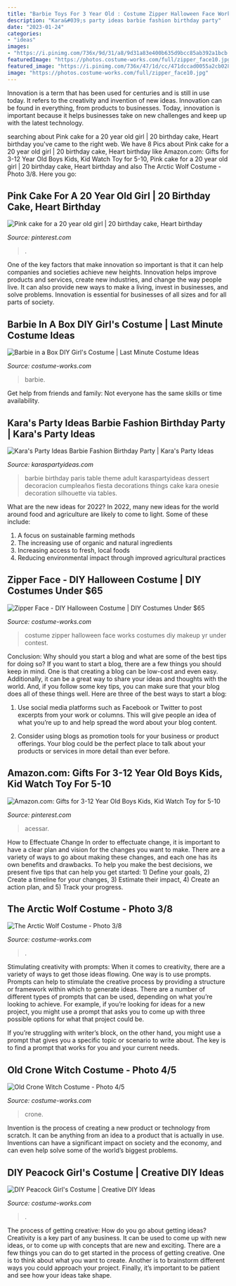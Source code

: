 ```yaml
---
title: "Barbie Toys For 3 Year Old : Costume Zipper Halloween Face Works Costumes Diy Makeup Yr Under Contest"
description: "Kara&#039;s party ideas barbie fashion birthday party"
date: "2023-01-24"
categories:
- "ideas"
images:
- "https://i.pinimg.com/736x/9d/31/a8/9d31a83e400b635d9bcc85ab392a1bcb.jpg"
featuredImage: "https://photos.costume-works.com/full/zipper_face10.jpg"
featured_image: "https://i.pinimg.com/736x/47/1d/cc/471dccad0055a2cb02877897b1c62c46.jpg"
image: "https://photos.costume-works.com/full/zipper_face10.jpg"
---
```



Innovation is a term that has been used for centuries and is still in use today. It refers to the creativity and invention of new ideas. Innovation can be found in everything, from products to businesses. Today, innovation is important because it helps businesses take on new challenges and keep up with the latest technology.

	

		
searching about Pink cake for a 20 year old girl | 20 birthday cake, Heart birthday you've came to the right web. We have 8 Pics about Pink cake for a 20 year old girl | 20 birthday cake, Heart birthday like Amazon.com: Gifts for 3-12 Year Old Boys Kids, Kid Watch Toy for 5-10, Pink cake for a 20 year old girl | 20 birthday cake, Heart birthday and also The Arctic Wolf Costume - Photo 3/8. Here you go:
		
    
## Pink Cake For A 20 Year Old Girl | 20 Birthday Cake, Heart Birthday

<img loading=lazy src="https://i.pinimg.com/736x/47/1d/cc/471dccad0055a2cb02877897b1c62c46.jpg" onerror="this.onerror=null;this.src='https://tse4.mm.bing.net/th?id=OIP.OSm9gDgxwpPtuca0B7PpdwHaJ3&amp;pid=15.1';" alt="Pink cake for a 20 year old girl | 20 birthday cake, Heart birthday">

_Source: pinterest.com_

>. 

	

One of the key factors that make innovation so important is that it can help companies and societies achieve new heights. Innovation helps improve products and services, create new industries, and change the way people live. It can also provide new ways to make a living, invest in businesses, and solve problems. Innovation is essential for businesses of all sizes and for all parts of society.

    
## Barbie In A Box DIY Girl&#039;s Costume | Last Minute Costume Ideas

<img loading=lazy src="https://photos.costume-works.com/full/barbie_in_a_box8.jpg" onerror="this.onerror=null;this.src='https://tse3.mm.bing.net/th?id=OIP.L8o5yQ2r7i5Z7FFsvpUlEgHaKy&amp;pid=15.1';" alt="Barbie in a Box DIY Girl&#039;s Costume | Last Minute Costume Ideas">

_Source: costume-works.com_

>barbie. 

	

Get help from friends and family: Not everyone has the same skills or time availability.

    
## Kara&#039;s Party Ideas Barbie Fashion Birthday Party | Kara&#039;s Party Ideas

<img loading=lazy src="https://karaspartyideas.com/wp-content/uploads/2016/04/Barbie-Fashion-Birthday-Party-via-Karas-Party-Ideas-KarasPartyIdeas.com29.jpg" onerror="this.onerror=null;this.src='https://tse2.mm.bing.net/th?id=OIP.EZKLU_a6eXipbv1idKoVDAHaJ3&amp;pid=15.1';" alt="Kara&#039;s Party Ideas Barbie Fashion Birthday Party | Kara&#039;s Party Ideas">

_Source: karaspartyideas.com_

>barbie birthday paris table theme adult karaspartyideas dessert decoracion cumpleaños fiesta decorations things cake kara onesie decoration silhouette via tables. 

	

What are the new ideas for 2022?
In 2022, many new ideas for the world around food and agriculture are likely to come to light. Some of these include: 
1. A focus on sustainable farming methods 
2. The increasing use of organic and natural ingredients 
3. Increasing access to fresh, local foods 
4. Reducing environmental impact through improved agricultural practices 

    
## Zipper Face - DIY Halloween Costume | DIY Costumes Under $65

<img loading=lazy src="https://photos.costume-works.com/full/zipper_face10.jpg" onerror="this.onerror=null;this.src='https://tse4.mm.bing.net/th?id=OIP.ezNdNQ2u3frGgYxx1vBrkAHaLH&amp;pid=15.1';" alt="Zipper Face - DIY Halloween Costume | DIY Costumes Under $65">

_Source: costume-works.com_

>costume zipper halloween face works costumes diy makeup yr under contest. 

	

Conclusion: Why should you start a blog and what are some of the best tips for doing so?
If you want to start a blog, there are a few things you should keep in mind. One is that creating a blog can be low-cost and even easy. Additionally, it can be a great way to share your ideas and thoughts with the world. And, if you follow some key tips, you can make sure that your blog does all of these things well. Here are three of the best ways to start a blog:
1. Use social media platforms such as Facebook or Twitter to post excerpts from your work or columns. This will give people an idea of what you’re up to and help spread the word about your blog content.

2. Consider using blogs as promotion tools for your business or product offerings. Your blog could be the perfect place to talk about your products or services in more detail than ever before.

    
## Amazon.com: Gifts For 3-12 Year Old Boys Kids, Kid Watch Toy For 5-10

<img loading=lazy src="https://i.pinimg.com/736x/9d/31/a8/9d31a83e400b635d9bcc85ab392a1bcb.jpg" onerror="this.onerror=null;this.src='https://tse2.mm.bing.net/th?id=OIP.fMBrlOBP0FOO0COzIjMNMwAAAA&amp;pid=15.1';" alt="Amazon.com: Gifts for 3-12 Year Old Boys Kids, Kid Watch Toy for 5-10">

_Source: pinterest.com_

>acessar. 

	

How to Effectuate Change
In order to effectuate change, it is important to have a clear plan and vision for the changes you want to make. There are a variety of ways to go about making these changes, and each one has its own benefits and drawbacks. To help you make the best decisions, we present five tips that can help you get started: 1) Define your goals, 2) Create a timeline for your changes, 3) Estimate their impact, 4) Create an action plan, and 5) Track your progress.

    
## The Arctic Wolf Costume - Photo 3/8

<img loading=lazy src="https://photos.costume-works.com/full/the_arctic_wolf1.jpg" onerror="this.onerror=null;this.src='https://tse1.mm.bing.net/th?id=OIP.pqyMLiJpErewTLkxKnAWjgHaKv&amp;pid=15.1';" alt="The Arctic Wolf Costume - Photo 3/8">

_Source: costume-works.com_

>. 

	

Stimulating creativity with prompts:
When it comes to creativity, there are a variety of ways to get those ideas flowing. One way is to use prompts. Prompts can help to stimulate the creative process by providing a structure or framework within which to generate ideas.
There are a number of different types of prompts that can be used, depending on what you’re looking to achieve. For example, if you’re looking for ideas for a new project, you might use a prompt that asks you to come up with three possible options for what that project could be.

If you’re struggling with writer’s block, on the other hand, you might use a prompt that gives you a specific topic or scenario to write about. The key is to find a prompt that works for you and your current needs.

    
## Old Crone Witch Costume - Photo 4/5

<img loading=lazy src="https://photos.costume-works.com/full/old_crone_witch3.jpg" onerror="this.onerror=null;this.src='https://tse2.mm.bing.net/th?id=OIP.GnmCw5rGZz-Cghgo_OFBaQHaJ3&amp;pid=15.1';" alt="Old Crone Witch Costume - Photo 4/5">

_Source: costume-works.com_

>crone. 

	

Invention is the process of creating a new product or technology from scratch. It can be anything from an idea to a product that is actually in use. Inventions can have a significant impact on society and the economy, and can even help solve some of the world’s biggest problems.

    
## DIY Peacock Girl&#039;s Costume | Creative DIY Ideas

<img loading=lazy src="https://photos.costume-works.com/full/peacock_girl3.jpg" onerror="this.onerror=null;this.src='https://tse3.mm.bing.net/th?id=OIP.0LOvP8OXtUN3wmNgGR1PdQHaKw&amp;pid=15.1';" alt="DIY Peacock Girl&#039;s Costume | Creative DIY Ideas">

_Source: costume-works.com_

>. 

	

The process of getting creative: How do you go about getting ideas?
Creativity is a key part of any business. It can be used to come up with new ideas, or to come up with concepts that are new and exciting. There are a few things you can do to get started in the process of getting creative. One is to think about what you want to create. Another is to brainstorm different ways you could approach your project. Finally, it’s important to be patient and see how your ideas take shape.

